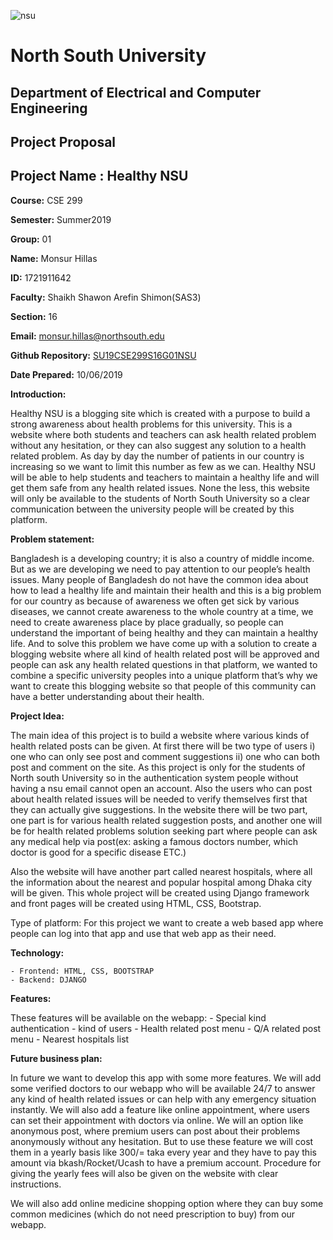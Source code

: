 ![nsu](https://github.com/monsurhillas007/SU19CSE299S16G01NSU/blob/master/MOCKUP/logo/nsulogo.jpeg)

# North South University
##  Department of Electrical and Computer Engineering

##  Project Proposal

## Project Name : Healthy NSU

**Course:** CSE 299

**Semester:** Summer2019

**Group:** 01

**Name:** Monsur Hillas

**ID:** 1721911642

**Faculty:** Shaikh Shawon Arefin Shimon(SAS3)

**Section:** 16

**Email:** monsur.hillas@northsouth.edu

**Github Repository:** [SU19CSE299S16G01NSU](https://github.com/monsurhillas007/SU19CSE299S16G01NSU)

**Date Prepared:** 10/06/2019



**Introduction:**

Healthy NSU is a blogging site which is created with a purpose to build a strong awareness about health problems for this university. This is a website where both students and teachers can ask health related problem without any hesitation, or they can also suggest any solution to a health related problem. As day by day the number of patients in our country is increasing so we want to limit this number as few as we can.  Healthy NSU will be able to help students and teachers to maintain a healthy life and will get them safe from any health related issues.  None the less, this website will only be available to the students of North South University so a clear communication between the university people will be created by this platform.  


**Problem statement:**

Bangladesh is a developing country; it is also a country of middle income. But as we are developing we need to pay attention to our people’s health issues.  Many people of Bangladesh do not have the common idea about how to lead a healthy life and maintain their health and this is a big problem for our country as because of awareness we often get sick by various diseases, we cannot create awareness to the whole country at a time, we need to create awareness place by place gradually, so people can understand the important of being healthy and they can maintain a healthy life. And to solve this problem we have come up with a solution to create a blogging website where all kind of health related post will be approved and people can ask any health related questions in that platform, we wanted to combine a specific university peoples into a unique platform that’s why we want to create this blogging website so that people of this community can have a better understanding about their health.





**Project Idea:**

The main idea of this project is to build a website where various kinds of health related posts can be given. At first there will be two type of users i) one who can only see post and comment suggestions ii) one who can both  post and comment on the site. As this project is only for the students of North south University so in the authentication system people without having a nsu email cannot open an account. Also the users who can post about health related issues will be needed to verify themselves first that they can actually give suggestions. In the website there will be two part, one part is for various health related suggestion posts, and another one will be for health related problems solution seeking part where people can ask any medical help via post(ex: asking a famous doctors number, which doctor is good for a specific disease ETC.)

Also the website will have another part called nearest hospitals, where all the information about the nearest and popular hospital among Dhaka city will be given. This whole project will be created using Django framework and front pages will be created using HTML, CSS, Bootstrap.

Type of platform:
For this project we want to create a web based app where people can log into that app and use that web app as their need.

**Technology:**

    - Frontend: HTML, CSS, BOOTSTRAP
    - Backend: DJANGO

**Features:**

These features will be available on the webapp:
    - Special kind authentication
    - kind of users
    - Health related post menu
    - Q/A related post menu
    - Nearest hospitals list

**Future business plan:**

In future we want to develop this app with some more features. We will add some verified doctors to our webapp who will be available 24/7 to answer any kind of health related issues or can help with any emergency situation instantly. We will also add a feature like online appointment, where users can set their appointment with doctors via online. We will an option like anonymous post, where premium users can post about their problems anonymously without any hesitation. But to use these feature we will cost them in a yearly basis like 300/= taka every year and they have to pay this amount via bkash/Rocket/Ucash to have a premium account. Procedure for giving the yearly fees will also be given on the website with clear instructions.

We will also add online medicine shopping option where they can buy some common medicines (which do not need prescription to buy) from our webapp.
